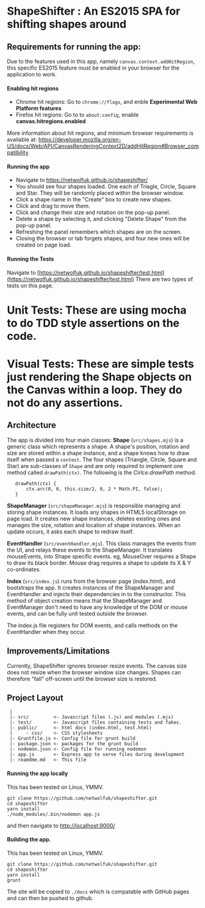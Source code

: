 # ShapeShifter : An ES2015 SPA for shifting shapes around

## Requirements for running the app:
Due to the features used in this app, namely `canvas.context.addHitRegion`, this specific ES2015 feature must be enabled in your browser for the application to work.

#### Enabling hit regions
- Chrome hit regions:  Go to `chrome://flags`, and enble **Experimental Web Platform features**
- Firefox hit regions: Go to to `about:config`, enable **canvas.hitregions.enabled**

More information about hit regions, and minimum browser requirements is available at: https://developer.mozilla.org/en-US/docs/Web/API/CanvasRenderingContext2D/addHitRegion#Browser_compatibility

#### Running the app
- Navigate to https://netwolfuk.github.io/shapeshifter/
- You should see four shapes loaded. One each of Triagle, Circle, Square and Star. They will be randomly placed within the browser window.
- Click a shape name in the "Create" box to create new shapes.
- Click and drag to move them.
- Click and change their size and rotation on the pop-up panel.
- Delete a shape by selecting it, and clicking "Delete Shape" from the pop-up panel.
- Refreshing the panel remembers which shapes are on the screen. 
- Closing the browser or tab forgets shapes, and four new ones will be created on page load.

#### Running the Tests
Navigate to [https://netwolfuk.github.io/shapeshifter/test.html](https://netwolfuk.github.io/shapeshifter/test.html)
There are two types of tests on this page.
  # Unit Tests: These are using mocha to do TDD style assertions on the code.
  # Visual Tests: These are simple tests just rendering the Shape objects on the Canvas within a loop.  They do not do any assertions.  

## Architecture
The app is divided into four main classes:
 **Shape** (`src/shapes.mjs`) is a generic class which represents a shape. A shape's position, rotation and size are stored within a shape instance, and a shape knows how to draw itself when passed a `context`. The four shapes (Triangle, Circle, Square and Star) are sub-classes of `Shape` and are only required to implement one method called `drawPath(ctx)`. The following is the *Cirlce.drawPath* method.
 
 ```
 	drawPath(ctx) {
      	ctx.arc(0, 0, this.size/2, 0, 2 * Math.PI, false);
	}
 ``` 

**ShapeManager** (`src/shapeManager.mjs`) is responsible managing and storing shape instances. It loads any shapes in HTML5 localStorage on page load. It creates new shape instances, deletes existing ones and manages the size, rotation and location of shape instances. When an update occurs, it asks each shape to redraw itself.

**EventHandler** (`src/eventHandler.mjs`). This class manages the events from the UI, and relays these events to the ShapeManager. It translates mouseEvents, into Shape specific events. eg, MouseOver requires a Shape to draw its black border. Mouse drag requires a shape to update its X & Y co-ordinates.

**Index** (`src/index.js`) runs from the browser page (index.html), and bootstraps the app. It creates instances of the ShapeManager and EventHandler and injects their dependencies in to the constructor. This method of object creation means that the ShapeManager and EventManager don't need to have any knowledge of the DOM or mouse events, and can be fully unit tested outside the browser.

The index.js file registers for DOM events, and calls methods on the EventHandler when they occur.

## Improvements/Limitations
Currently, ShapeShifter ignores browser resize events. The canvas size does not resize when the browser window size changes. Shapes can therefore "fall" off-screen until the browser size is restored.

## Project Layout
```
 | 
 |- src/         <- Javascript files (.js) and modules (.mjs)
 |- test/        <- Javascript files containing tests and fakes.
 |- public/      <- html docs (index.html, test.html)
 |     - css/    <- CSS stylesheets  
 |- Gruntfile.js <- Config file for grunt build
 |- package.json <- packages for the grunt build
 |- nodemon.json <- Config file for running nodemon
 |- app.js       <- Express app to serve files during development
 |- reamdme.md   <- This file
```

#### Running the app locally
This has been tested on Linux, YMMV.
```
git clone https://github.com/netwolfuk/shapeshifter.git
cd shapeshifter
yarn install
./node_modules/.bin/nodemon app.js
```
and then navigate to [http://localhost:9000/](http://localhost:9000/)

#### Building the app.
This has been tested on Linux, YMMV.
```
git clone https://github.com/netwolfuk/shapeshifter.git
cd shapeshifter
yarn install
grunt
```

The site will be copied to `./docs` which is compatable with GitHub pages and can then be pushed to github.


